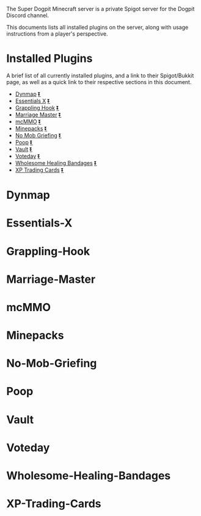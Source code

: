 The Super Dogpit Minecraft server is a private Spigot server for the Dogpit Discord channel.

This documents lists all installed plugins on the server, along with usage instructions from a player's perspective.

# Installed Plugins
A brief list of all currently installed plugins, and a link to their Spigot/Bukkit page, as well as a quick link to their respective sections in this document.

- [Dynmap](https://www.spigotmc.org/resources/dynmap.274/) [⏬](#Dynmap)
- [Essentials X](https://www.spigotmc.org/resources/essentialsx.9089/) [⏬](#Essentials-X)
- [Grappling Hook](https://www.spigotmc.org/resources/grappling-hook.70854/) [⏬](#Grappling-Hook)
- [Marriage Master](https://www.spigotmc.org/resources/marriage-master-mc-1-7-1-15.19273/) [⏬](#Marriage-Master)
- [mcMMO](https://www.spigotmc.org/resources/official-mcmmo-original-author-returns.64348/) [⏬](#mcMMO)
- [Minepacks](https://www.spigotmc.org/resources/minepacks-backpack-plugin-mc-1-7-1-15.19286/) [⏬](#Minepacks)
- [No Mob Griefing](https://dev.bukkit.org/projects/no-mob-griefing) [⏬](#No-Mob-Griefing)
- [Poop](https://www.spigotmc.org/resources/poop-make-animals-useful.77186/) [⏬](#Poop)
- [Vault](https://www.spigotmc.org/resources/vault.34315/) [⏬](#Vault)
- [Voteday](https://www.spigotmc.org/resources/voteday.77077/) [⏬](#Voteday)
- [Wholesome Healing Bandages](https://www.spigotmc.org/resources/wholesome-healing-bandages.77004/) [⏬](#Wholesome-Healing-Bandages)
- [XP Trading Cards](https://www.spigotmc.org/resources/xp-trading-cards.9378/) [⏬](#XP-Trading-Cards)


# Dynmap
# Essentials-X
# Grappling-Hook
# Marriage-Master
# mcMMO
# Minepacks
# No-Mob-Griefing
# Poop
# Vault
# Voteday
# Wholesome-Healing-Bandages
# XP-Trading-Cards
